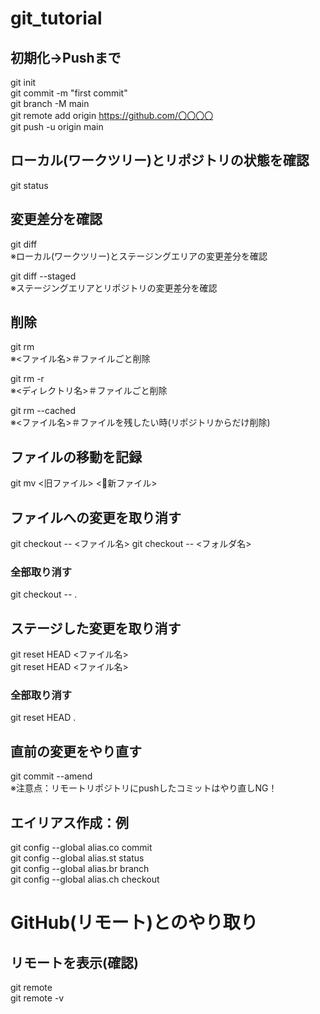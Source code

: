 # git_tutorial

## 初期化→Pushまで
git init  
git commit -m "first commit"  
git branch -M main  
git remote add origin https://github.com/〇〇〇〇  
git push -u origin main  

## ローカル(ワークツリー)とリポジトリの状態を確認
git status  

## 変更差分を確認
git diff  
※ローカル(ワークツリー)とステージングエリアの変更差分を確認  

git diff --staged  
※ステージングエリアとリポジトリの変更差分を確認  

## 削除
git rm  
※<ファイル名>＃ファイルごと削除  

git rm -r  
※<ディレクトリ名>＃ファイルごと削除  

git rm --cached  
※<ファイル名>＃ファイルを残したい時(リポジトリからだけ削除)  

## ファイルの移動を記録
git mv <旧ファイル> <新ファイル>  

## ファイルへの変更を取り消す
git checkout -- <ファイル名>
git checkout -- <フォルダ名>
### 全部取り消す
git checkout -- .

## ステージした変更を取り消す
git reset HEAD <ファイル名>  
git reset HEAD <ファイル名>  
### 全部取り消す
git reset HEAD .  

## 直前の変更をやり直す
git commit --amend  
※注意点：リモートリポジトリにpushしたコミットはやり直しNG！  

## エイリアス作成：例
git config --global alias.co commit  
git config --global alias.st status  
git config --global alias.br branch  
git config --global alias.ch checkout  


# GitHub(リモート)とのやり取り  

## リモートを表示(確認)
git remote  
git remote -v  
